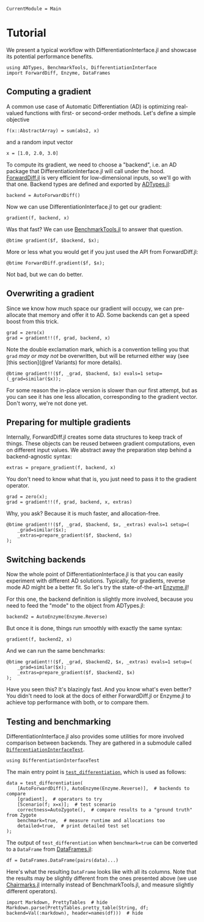 ```@meta
CurrentModule = Main
```

# Tutorial

We present a typical workflow with DifferentiationInterface.jl and showcase its potential performance benefits.

```@repl tuto
using ADTypes, BenchmarkTools, DifferentiationInterface
import ForwardDiff, Enzyme, DataFrames
```

## Computing a gradient

A common use case of Automatic Differentiation (AD) is optimizing real-valued functions with first- or second-order methods.
Let's define a simple objective

```@repl tuto
f(x::AbstractArray) = sum(abs2, x)
```

and a random input vector

```@repl tuto
x = [1.0, 2.0, 3.0]
```

To compute its gradient, we need to choose a "backend", i.e. an AD package that DifferentiationInterface.jl will call under the hood.
[ForwardDiff.jl](https://github.com/JuliaDiff/ForwardDiff.jl) is very efficient for low-dimensional inputs, so we'll go with that one.
Backend types are defined and exported by [ADTypes.jl](https://github.com/SciML/ADTypes.jl):

```@repl tuto
backend = AutoForwardDiff()
```

Now we can use DifferentiationInterface.jl to get our gradient:

```@repl tuto
gradient(f, backend, x)
```

Was that fast?
We can use [BenchmarkTools.jl](https://github.com/JuliaCI/BenchmarkTools.jl) to answer that question.

```@repl tuto
@btime gradient($f, $backend, $x);
```

More or less what you would get if you just used the API from ForwardDiff.jl:

```@repl tuto
@btime ForwardDiff.gradient($f, $x);
```

Not bad, but we can do better.

## Overwriting a gradient

Since we know how much space our gradient will occupy, we can pre-allocate that memory and offer it to AD.
Some backends can get a speed boost from this trick.

```@repl tuto
grad = zero(x)
grad = gradient!!(f, grad, backend, x)
```

Note the double exclamation mark, which is a convention telling you that `grad` _may or may not_ be overwritten, but will be returned either way (see [this section](@ref Variants) for more details).

```@repl tuto
@btime gradient!!($f, _grad, $backend, $x) evals=1 setup=(_grad=similar($x));
```

For some reason the in-place version is slower than our first attempt, but as you can see it has one less allocation, corresponding to the gradient vector.
Don't worry, we're not done yet.

## Preparing for multiple gradients

Internally, ForwardDiff.jl creates some data structures to keep track of things.
These objects can be reused between gradient computations, even on different input values.
We abstract away the preparation step behind a backend-agnostic syntax:

```@repl tuto
extras = prepare_gradient(f, backend, x)
```

You don't need to know what that is, you just need to pass it to the gradient operator.

```@repl tuto
grad = zero(x);
grad = gradient!!(f, grad, backend, x, extras)
```

Why, you ask?
Because it is much faster, and allocation-free.

```@repl tuto
@btime gradient!!($f, _grad, $backend, $x, _extras) evals=1 setup=(
    _grad=similar($x);
    _extras=prepare_gradient($f, $backend, $x)
);
```

## Switching backends

Now the whole point of DifferentiationInterface.jl is that you can easily experiment with different AD solutions.
Typically, for gradients, reverse mode AD might be a better fit.
So let's try the state-of-the-art [Enzyme.jl](https://github.com/EnzymeAD/Enzyme.jl)!

For this one, the backend definition is slightly more involved, because you need to feed the "mode" to the object from ADTypes.jl:

```@repl tuto
backend2 = AutoEnzyme(Enzyme.Reverse)
```

But once it is done, things run smoothly with exactly the same syntax:

```@repl tuto
gradient(f, backend2, x)
```

And we can run the same benchmarks:

```@repl tuto
@btime gradient!!($f, _grad, $backend2, $x, _extras) evals=1 setup=(
    _grad=similar($x);
    _extras=prepare_gradient($f, $backend2, $x)
);
```

Have you seen this?
It's blazingly fast.
And you know what's even better?
You didn't need to look at the docs of either ForwardDiff.jl or Enzyme.jl to achieve top performance with both, or to compare them.

## Testing and benchmarking

DifferentiationInterface.jl also provides some utilities for more involved comparison between backends.
They are gathered in a submodule called [`DifferentiationInterfaceTest`](https://github.com/gdalle/DifferentiationInterface.jl/tree/main/lib/DifferentiationInterfaceTest).

```@repl tuto
using DifferentiationInterfaceTest
```

The main entry point is [`test_differentiation`](@ref), which is used as follows:

```@repl tuto
data = test_differentiation(
    [AutoForwardDiff(), AutoEnzyme(Enzyme.Reverse)],  # backends to compare
    [gradient],  # operators to try
    [Scenario(f; x=x)];  # test scenario
    correctness=AutoZygote(),  # compare results to a "ground truth" from Zygote
    benchmark=true,  # measure runtime and allocations too
    detailed=true,  # print detailed test set
);
```

The output of `test_differentiation` when `benchmark=true` can be converted to a `DataFrame` from [DataFrames.jl](https://github.com/JuliaData/DataFrames.jl):

```@repl tuto
df = DataFrames.DataFrame(pairs(data)...)
```

Here's what the resulting `DataFrame` looks like with all its columns.
Note that the results may be slightly different from the ones presented above (we use [Chairmarks.jl](https://github.com/LilithHafner/Chairmarks.jl) internally instead of BenchmarkTools.jl, and measure slightly different operators).

```@example tuto
import Markdown, PrettyTables  # hide
Markdown.parse(PrettyTables.pretty_table(String, df; backend=Val(:markdown), header=names(df)))  # hide
```
